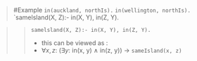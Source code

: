 >	#Example 
>	`in(auckland, northIs).`
>	`in(wellington, northIs).`
`samelsland(X, Z):- in(X, Y), in(Z, Y).

> >`samelsland(X, Z):- in(X, Y), in(Z, Y).`
> >- this can be viewed as :
> >- $\forall x,z$: ($\exists y$: in(x, y) ∧ in(z, y)) → `sameIsland(x, z)`
